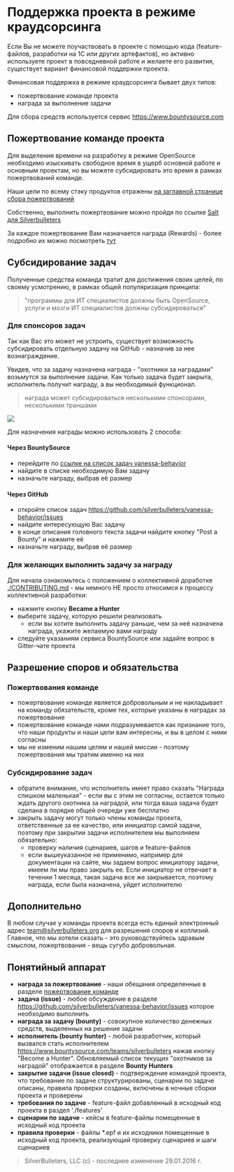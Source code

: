 # Поддержка проекта в режиме краудсорсинга

Если Вы не можете поучаствовать в проекте с помощью кода (feature-файлов, разработки на 1С или других артефактов), но активно используете проект в повседневной работе и желаете его развития, существует вариант финансовой поддержки проекта.

Финансовая поддержка в режиме краудсорсинга бывает двух типов:

* пожертвование команде проекта
* награда за выполнение задачи

Для сбора средств используется сервис https://www.bountysource.com

## Пожертвование команде проекта

Для выделения времени на разработку в режиме OpenSource необходимо изыскивать свободное время в ущерб основной работе и основным проектам, но вы можете субсидировать это время в рамках пожертвований команде.

Наши цели по всему стэку продуктов отражены [на заглавной странице сбора пожертвований](https://salt.bountysource.com/teams/silverbulleters)

Собственно, выполнить пожертвование можно пройдя по ссылке [Salt для Silverbulleters](https://salt.bountysource.com/checkout/amount?team=silverbulleters)

За каждое пожертвование Вам назначается награда (Rewards) - более подробно их можно посмотреть [тут](https://salt.bountysource.com/teams/silverbulleters)

## Субсидирование задач

Полученные средства команда тратит для достижения своих целей, по своему усмотрению, в рамках общей популяризация принципа:

> "программы для ИТ специалистов должны быть OpenSource, услуги и мозги ИТ специалистов должны субсидироваться"

### Для спонсоров задач

Так как Вас это может не устроить, существует возможность субсидировать отдельную задачу на GitHub - назначив за нее вознаграждение.

Увидев, что за задачу назначена награда - "охотники за наградами" возьмутся за выполнение задачи. Как только задача будет закрыта, исполнитель получит награду, а вы необходимый функционал.

> награда может субсидироваться несколькими спонсорами, несколькими траншами

![](https://raw.githubusercontent.com/silverbulleters/vanessa-behavior/develop/doc/images/PostABounty.png)

Для назначения награды можно использовать 2 способа:

#### Через BountySource

* перейдите по [ссылке на список задач vanessa-behavior](https://www.bountysource.com/teams/silverbulleters/issues?tracker_ids=13196284)
* найдите в списке необходимую Вам задачу
* назначьте награду, выбрав её размер

#### Через GitHub

* откройте список задач https://github.com/silverbulleters/vanessa-behavior/issues
* найдите интересующую Вас задачу
* в конце описания головного текста задачи найдите кнопку "Post a Bounty" и нажмите её
* назначьте награду, выбрав её размер

### Для желающих выполнить задачу за награду

Для начала ознакомьтесь с положением о коллективной доработке [./CONTRIBUTING.md](./CONTRIBUTING.md) - мы немного НЕ просто относимся к процессу коллективной разработки:

* нажмите кнопку **Became a Hunter**
* выберите задачу, которую решили реализовать 
  * если вы хотите выполнить задачу раньше, чем за неё назначена награда, укажите желаемую вами награду
* следуйте указаниям сервиса BountySource или задайте вопрос в Gitter-чате проекта

## Разрешение споров и обязательства

### Пожертвования команде

* пожертвование команде является добровольным и не накладывает на команду обязательств, кроме тех, которые указаны в наградах за пожертвование 
* пожертвование команде нами подразумевается как признание того, что наши продукты и наши цели вам интересны, и вы в целом с ними согласны 
* мы не изменим нашим целям и нашей миссии - поэтому пожертвования мы тратим именно на них

### Субсидирование задач

* обратите внимание, что исполнитель имеет право сказать "Награда слишком маленькая" - если вы с этим не согласны, остается только ждать другого охотника за наградой, или тогда ваша задача будет сделана в порядке общей очереди уже бесплатно
* закрыть задачу могут только члены команды проекта, ответственные за ее качество, или инициатор самой задачи, поэтому при закрытии задачи исполнителем мы выполняем обязательно:
  * проверку наличия сценариев, шагов и feature-файлов 
  * если вышеуказанное не применимо, например для документации на сайте, мы задаем вопрос инициатору задачи, имеем ли мы право закрыть ее. Если инициатор не отвечает в течении 1 месяца, такая задача все же закрывается, поэтому награда, если была назначена, уйдет исполнителю

## Дополнительно

В любом случае у команды проекта всегда есть единый электронный адрес team@silverbulleters.org для разрешения споров и коллизий. Главное, что мы хотели сказать - это руководствуйтесь здравым смыслом, пожертвования - вещь сугубо добровольная.

## Понятийный аппарат 

* **награда за пожертвование** - наши обещания определенные в разделе [пожертвование команде](https://salt.bountysource.com/teams/silverbulleters)
* **задача (issue)** - любое обсуждение в разделе https://github.com/silverbulleters/vanessa-behavior/issues которое необходимо выполнить
* **награда  за задачу (bounty)** - совокупное количество денежных средств, выделенных на решение задачи 
* **исполнитель (bounty hunter)** - любой разработчик, который вызвался стать исполнителем https://www.bountysource.com/teams/silverbulleters нажав кнопку "Become a Hunter". Обновляемый список текущих "охотников за наградой" отображается в разделе **Bounty Hunters**
* **закрытие задачи (issue closed)** - подтверждение командой проекта, что требование по задаче структурированы, сценарии по задаче описаны, правила проверки созданы, включены в ночные сборки проекта и проверены
* **требования по задаче** - feature-файл добавленный в исходный код проекта в раздел './features'
* **сценарии по задаче** - кейсы в feature-файлы помещенные в исходный код проекта
* **правила проверки** -  файлы *.epf и их исходники помещенные в исходный код проекта, реализующий проверку сценариев и шаги сценариев

>SilverBulleters, LLC (c) - последнее изменение 29.01.2016 г.
